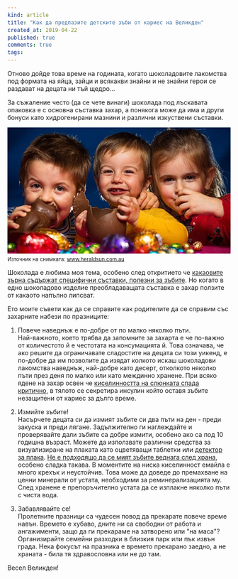 ```yaml
---
kind: article
title: "Как да предпазите детските зъби от кариес на Великден"
created_at: 2019-04-22
published: true
comments: true
tags:
--- 
```

Отново дойде това време на годината, когато шоколадовите лакомства под формата на яйца, зайци и всякакви знайни и не знайни герои се раздават на децата ни тъй щедро...<br />

За съжаление често (да се чете винаги) шоколада под лъскавата опаковка е с основна съставка захар, а понякога може да има и други бонуси като хидрогенирани мазнини и различни изкуствени съставки.


![gummies](/images/posts/children-eating-chocolate-easter-eggs.jpg)
<span style="font-size: smaller;">Източник на снимката: www.heraldsun.com.au</span><br />

<!-- more -->

Шоколада е любима моя тема, особено след откритието че [какаовите зърна съдържат специфични съставки, полезни за зъбите](https://bezkaries.com/blog/2018-07-31-шоколад-за-здрави-зъби/). Но когато в едно шоколадово изделие преобладаващата съставка е захар ползите от какаото напълно липсват.<br />

Ето моите съвети как да се справите как родителите да се справим със захарните набези по празниците:

1. Повече наведнъж е по-добре от по малко няколко пъти.<br />
Най-важното, което трябва да запомните за захарта е че по-важно от количестото й е честотата на консумацията й. Това означава, че ако решите да ограничавате сладостите на децата си този уикенд, е по-добре да им позволите да изядат колкото искаш шоколадови лакомства наведнъж, най-добре като десерт, отколкото няколко пъти през деня по малко или като междинно хранене. При всяко ядене на захар освен че [киселинността на слюнката спада критично](https://bezkaries.com/blog/2016-04-07-кариес-и-слюнка/), в тялото се секретира инсулин който оставя зъбите незащитени от кариес за дълго време.

2. Измийте зъбите!<br />
Насърчете децата си да измият зъбите си два пъти на ден - преди закуска и преди лягане. Задължително ги наглеждайте и проверявайте дали зъбите са добре измити, особено ако са под 10 годишна възраст. Можете да използвате различни средства за визуализиране на плаката като оцветяващи таблетки или [детектор за плака](https://bezkaries.com/recommended/#hometests).
[Не е подходящо да се мият зъбите веднага след храна](https://bezkaries.com/blog/2017-03-13-не-мийте-зъбите-си/), особено сладка такава. В моментите на ниска киселинност емайла е много крехък и неустойчив. Това може да доведе до премахване на ценни минерали от устата, необходими за реминерализацията му. След хранене е препоръчително устата да се изплакне няколко пъти с чиста вода.

3. Забавлявайте се!<br />
Пролетните празници са чудесен повод да прекарате повече време навън. Времето е хубаво, дните ни са свободни от работа и ангажименти, защо да ги прекараме на затворено или "на маса"? Организирайте семейни разходки в близкия парк или пък извън града. Нека фокусът на празника е времето прекарано заедно, а не храната - била тя здравословна или не до там.

Весел Великден!
